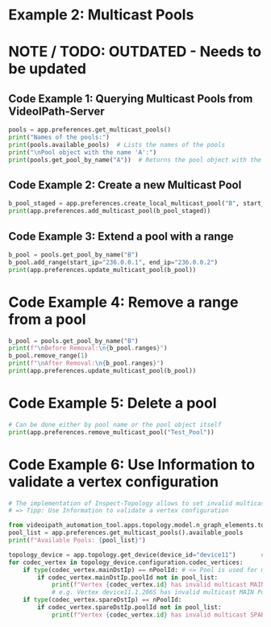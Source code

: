 # Example 2: Multicast Pools

# NOTE / TODO: OUTDATED - Needs to be updated

## Code Example 1: Querying Multicast Pools from VideoIPath-Server

```python
pools = app.preferences.get_multicast_pools()
print("Names of the pools:")
print(pools.available_pools)  # Lists the names of the pools
print("\nPool object with the name 'A':")
print(pools.get_pool_by_name("A"))  # Returns the pool object with the name "A"
```

## Code Example 2: Create a new Multicast Pool

```python
b_pool_staged = app.preferences.create_local_multicast_pool("B", start_ip="234.0.0.0", end_ip="234.255.255.254")
print(app.preferences.add_multicast_pool(b_pool_staged))
```

## Code Example 3: Extend a pool with a range

```python
b_pool = pools.get_pool_by_name("B")
b_pool.add_range(start_ip="236.0.0.1", end_ip="236.0.0.2")
print(app.preferences.update_multicast_pool(b_pool))
```

# Code Example 4: Remove a range from a pool

```python
b_pool = pools.get_pool_by_name("B")
print(f"\nBefore Removal:\n{b_pool.ranges}")
b_pool.remove_range(1)
print(f"\nAfter Removal:\n{b_pool.ranges}")
print(app.preferences.update_multicast_pool(b_pool))
```

# Code Example 5: Delete a pool

```python
# Can be done either by pool name or the pool object itself
print(app.preferences.remove_multicast_pool("Test_Pool"))
```

# Code Example 6: Use Information to validate a vertex configuration

```python
# The implementation of Inspect-Topology allows to set invalid multicast pools :(
# => Tipp: Use Information to validate a vertex configuration

from videoipath_automation_tool.apps.topology.model.n_graph_elements.topology_codec_vertex import nPoolId
pool_list = app.preferences.get_multicast_pools().available_pools
print(f"Available Pools: {pool_list}")

topology_device = app.topology.get_device(device_id="device11")       # example SNP with invalid pool on "ProcA S1 P1 IP Output Audio 6"
for codec_vertex in topology_device.configuration.codec_vertices:
    if type(codec_vertex.mainDstIp) == nPoolId: # <= Pool is used for mainDstIp (Connection Defaults-> Multicast Address -> poolId)
        if codec_vertex.mainDstIp.poolId not in pool_list:
            print(f"Vertex {codec_vertex.id} has invalid multicast MAIN Pool! {codec_vertex.mainDstIp}")
            # e.g. Vertex device11.1.206S has invalid multicast MAIN Pool! type='nPoolId' poolId='C'
    if type(codec_vertex.spareDstIp) == nPoolId:
        if codec_vertex.spareDstIp.poolId not in pool_list:
            print(f"Vertex {codec_vertex.id} has invalid multicast SPARE Pool! {codec_vertex.spareDstIp}")
```
